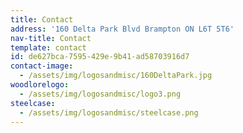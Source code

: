 ```yaml
---
title: Contact
address: '160 Delta Park Blvd Brampton ON L6T 5T6'
nav-title: Contact
template: contact
id: de627bca-7595-429e-9b41-ad58703916d7
contact-image:
  - /assets/img/logosandmisc/160DeltaPark.jpg
woodlorelogo:
  - /assets/img/logosandmisc/logo3.png
steelcase:
  - /assets/img/logosandmisc/steelcase.png
---
```

